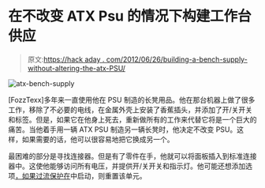 # 在不改变 ATX Psu 的情况下构建工作台供应

> 原文:[https://hack aday . com/2012/06/26/building-a-bench-supply-without-altering-the-atx-PSU/](https://hackaday.com/2012/06/26/building-a-bench-supply-without-altering-the-atx-psu/)

![](../Images/447181f0cb7d354e85bbee9cf08deb08.png "atx-bench-supply")

[FozzTexx]多年来一直使用他在 PSU 制造的长凳用品。他在那台机器上做了很多工作，移除了不必要的电线，在金属外壳上安装了香蕉插头，并添加了开/关开关和标签。但是，如果它在他身上死去，重新做所有的工作来代替它将是一个巨大的痛苦。当他着手用一辆 ATX PSU 制造另一辆长凳时，他决定不改变 PSU。这样，如果需要的话，他可以很容易地把它换成另一个。

最困难的部分是寻找连接器。但是有了零件在手，他就可以将面板插入到标准连接器中。这使他能够访问所有电压，并提供开/关开关和指示灯。他可能还想添加选项[，如果过流保护在](http://hackaday.com/2012/06/25/bench-power-supply-resetting-thingy/)中启动，则重置该单元。